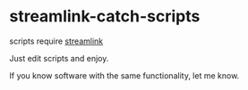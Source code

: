 # streamlink-catch-scripts
scripts require [streamlink](https://github.com/streamlink/streamlink/releases)

Just edit scripts and enjoy.

If you know software with the same functionality, let me know.
